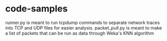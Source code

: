 # code-samples

runner.py is meant to run tcpdump commands to separate network traces into TCP and UDP files for easier analysis.
packet_pull.py is meant to make a list of packets that can be run as data through Weka's KNN algorithm
